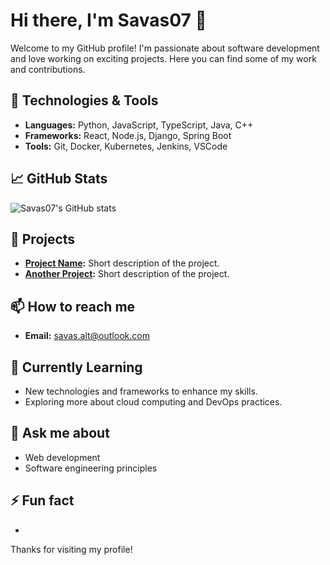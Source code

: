 # Hi there, I'm Savas07 👋

Welcome to my GitHub profile! I'm passionate about software development and love working on exciting projects. Here you can find some of my work and contributions.

## 🔧 Technologies & Tools

- **Languages:** Python, JavaScript, TypeScript, Java, C++
- **Frameworks:** React, Node.js, Django, Spring Boot
- **Tools:** Git, Docker, Kubernetes, Jenkins, VSCode

## 📈 GitHub Stats

![Savas07's GitHub stats](https://github-readme-stats.vercel.app/api?username=Savas07&show_icons=true&theme=radical)

## 🚀 Projects

- **[Project Name](link):** Short description of the project.
- **[Another Project](link):** Short description of the project.

## 📫 How to reach me

- **Email:** [savas.alt@outlook.com](mailto:savas.alt@outlook.com)

## 🌱 Currently Learning

- New technologies and frameworks to enhance my skills.
- Exploring more about cloud computing and DevOps practices.

## 💬 Ask me about

- Web development
- Software engineering principles

## ⚡ Fun fact

- 

Thanks for visiting my profile!
